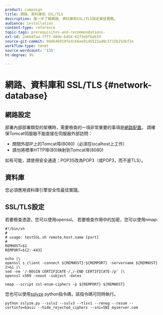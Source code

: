 ```yaml
---
product: campaign
title: 網路、資料庫和 SSL/TLS
description: 進一步了解網路、資料庫和SSL/TLS設定最佳實務。
audience: installation
content-type: reference
topic-tags: prerequisites-and-recommendations-
exl-id: 2a66dfaa-7fff-48de-bdd4-62f3ebfbab19
source-git-commit: 98d646919fedc66ee9145522ad0c5f15b25dbf2e
workflow-type: tm+mt
source-wordcount: '135'
ht-degree: 9%

---
```


# 網路、資料庫和 SSL/TLS {#network-database}

## 網路設定

部署內部部署類型的架構時，需要檢查的一項非常重要的事項是[網路配置](../../installation/using/network-configuration.md)。 請確保Tomcat伺服器不能直接在伺服器外部訪問：

* 關閉外部IP上的Tomcat埠(8080)（必須在localhost上工作）
* 請勿將標準HTTP埠(80)映射到Tomcat埠(8080)

如有可能，請使用安全通道：POP3S改為POP3（或POP3，而不是TLS）。

## 資料庫

您必須應用資料庫引擎安全性最佳實踐。

## SSL/TLS設定

若要檢查憑證，您可以使用openssl。 若要檢查作用中的加密，您可以使用nmap:

```
#!/bin/sh
#
# usage: testSSL.sh remote.host.name [port]
#
REMHOST=$1
REMPORT=${2:-443}
 
echo |\
openssl s_client -connect ${REMHOST}:${REMPORT} -servername ${REMHOST} 2>&1 |\
sed -ne '/-BEGIN CERTIFICATE-/,/-END CERTIFICATE-/p' |\
openssl x509 -noout -subject -dates
   
nmap --script ssl-enum-ciphers -p ${REMPORT} ${REMHOST}
```

您也可以使用[sslyze](https://github.com/nabla-c0d3/sslyze/releases) python指令碼，該指令碼可同時執行。

```
python sslyze.py --sslv2 --sslv3 --tlsv1 --reneg --resum --certinfo=basic --hide_rejected_ciphers --sni=SNI myserver.com
```
